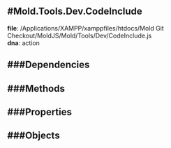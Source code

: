 
#Mold.Tools.Dev.CodeInclude
---------------------------------------

__file__: /Applications/XAMPP/xamppfiles/htdocs/Mold Git Checkout/MoldJS/Mold/Tools/Dev/CodeInclude.js  
__dna__: action  


	






###Dependencies
--------------




   
###Methods
--------------
 

 
  
###Properties
-------------


 

###Objects
------------



		
